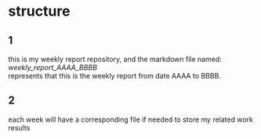 # structure
## 1
this is my weekly report repository, and the markdown file named:  
*weekly_report_AAAA_BBBB*  
represents that this is the weekly report from date AAAA to BBBB.

## 2
each week will have a corresponding file if needed to store my related work results



